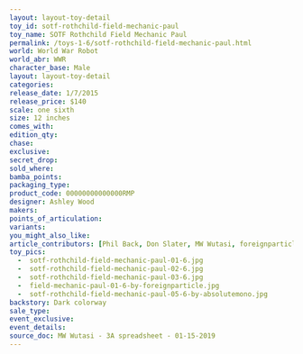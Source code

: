 ```yaml
---
layout: layout-toy-detail 
toy_id: sotf-rothchild-field-mechanic-paul
toy_name: SOTF Rothchild Field Mechanic Paul
permalink: /toys-1-6/sotf-rothchild-field-mechanic-paul.html
world: World War Robot
world_abr: WWR
character_base: Male
layout: layout-toy-detail
categories: 
release_date: 1/7/2015
release_price: $140 
scale: one sixth
size: 12 inches
comes_with: 
edition_qty: 
chase: 
exclusive: 
secret_drop: 
sold_where: 
bamba_points: 
packaging_type: 
product_code: 00000000000000RMP
designer: Ashley Wood
makers: 
points_of_articulation: 
variants: 
you_might_also_like: 
article_contributors: [Phil Back, Don Slater, MW Wutasi, foreignparticle, absolutemono]
toy_pics: 
  -  sotf-rothchild-field-mechanic-paul-01-6.jpg
  -  sotf-rothchild-field-mechanic-paul-02-6.jpg
  -  sotf-rothchild-field-mechanic-paul-03-6.jpg
  -  field-mechanic-paul-01-6-by-foreignparticle.jpg
  -  sotf-rothchild-field-mechanic-paul-05-6-by-absolutemono.jpg
backstory: Dark colorway
sale_type: 
event_exclusive: 
event_details: 
source_doc: MW Wutasi - 3A spreadsheet - 01-15-2019
---
```

